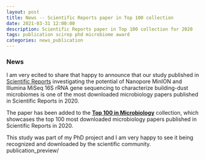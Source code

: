 ```yaml
---
layout: post
title: News -- Scientific Reports paper in Top 100 collection
date: 2021-03-31 12:00:00
description: Scientific Reports paper in Top 100 collection for 2020
tags: publication scirep phd microbiome award
categories: news_publication
---
```


### News
I am very ecited to share that happy to announce that our study published in [Scientific Reports](https://www.nature.com/articles/s41598-020-59771-0) investigating the potential of Nanopore MinION and Illumina MiSeq 16S rRNA gene sequencing to characterize building-dust microbiomes is one of the most downloaded microbiology papers published in Scientific Reports in 2020.

The paper has been added to the [**Top 100 in Microbiology**](https://www.nature.com/collections/hjjcbjfhhc) collection, which showcases the top 100 most downloaded microbiology papers published in Scientific Reports in 2020. 

This study was part of my PhD project and I am very happy to see it being recognized and downloaded by the scientific community. 
publication_preview/
